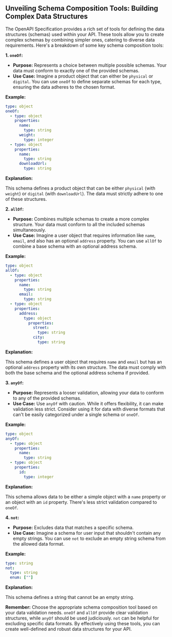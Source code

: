 ## Unveiling Schema Composition Tools: Building Complex Data Structures

The OpenAPI Specification provides a rich set of tools for defining the data structures (schemas) used within your API. These tools allow you to create complex schemas by combining simpler ones, catering to diverse data requirements. Here's a breakdown of some key schema composition tools:

**1. `oneOf`:**

* **Purpose:**  Represents a choice between multiple possible schemas. Your data must conform to exactly one of the provided schemas.
* **Use Case:**  Imagine a product object that can either be `physical` or `digital`. You can use `oneOf` to define separate schemas for each type, ensuring the data adheres to the chosen format.

**Example:**

```yaml
type: object
oneOf:
  - type: object
    properties:
      name:
        type: string
      weight:
        type: integer
  - type: object
    properties:
      name:
        type: string
      downloadUrl:
        type: string
```

**Explanation:**

This schema defines a product object that can be either `physical` (with `weight`) or `digital` (with `downloadUrl`). The data must strictly adhere to one of these structures.

**2. `allOf`:**

* **Purpose:**  Combines multiple schemas to create a more complex structure. Your data must conform to all the included schemas simultaneously.
* **Use Case:**  Imagine a user object that requires information like `name`, `email`, and also has an optional `address` property. You can use `allOf` to combine a base schema with an optional address schema.

**Example:**

```yaml
type: object
allOf:
  - type: object
    properties:
      name:
        type: string
      email:
        type: string
  - type: object
    properties:
      address:
        type: object
          properties:
            street:
              type: string
            city:
              type: string
```

**Explanation:**

This schema defines a user object that requires `name` and `email` but has an optional `address` property with its own structure. The data must comply with both the base schema and the optional address schema if provided.

**3. `anyOf`:**

* **Purpose:**  Represents a looser validation, allowing your data to conform to any of the provided schemas.
* **Use Case:**  Use `anyOf` with caution. While it offers flexibility, it can make validation less strict. Consider using it for data with diverse formats that can't be easily categorized under a single schema or `oneOf`.

**Example:**

```yaml
type: object
anyOf:
  - type: object
    properties:
      name:
        type: string
  - type: object
    properties:
      id:
        type: integer
```

**Explanation:**

This schema allows data to be either a simple object with a `name` property or an object with an `id` property. There's less strict validation compared to `oneOf`.

**4. `not`:**

* **Purpose:**  Excludes data that matches a specific schema.
* **Use Case:**  Imagine a schema for user input that shouldn't contain any empty strings. You can use `not` to exclude an empty string schema from the allowed data format.

**Example:**

```yaml
type: string
not:
  type: string
  enum: [""]
```

**Explanation:**

This schema defines a string that cannot be an empty string.

**Remember:** Choose the appropriate schema composition tool based on your data validation needs. `oneOf` and `allOf` provide clear validation structures, while `anyOf` should be used judiciously. `not` can be helpful for excluding specific data formats. By effectively using these tools, you can create well-defined and robust data structures for your API.